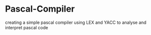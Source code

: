 # Pascal-Compiler
creating a simple pascal compiler using LEX and YACC to analyse and interpret pascal code
